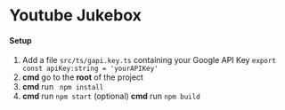 # Youtube Jukebox
#### Setup
1. Add a file `src/ts/gapi.key.ts` containing your Google API Key
`export const apiKey:string = 'yourAPIKey'`
2. **cmd** go to the **root** of the project 
3. **cmd** run ` npm install`
4. **cmd** run `npm start`
(optional) **cmd** run `npm build`